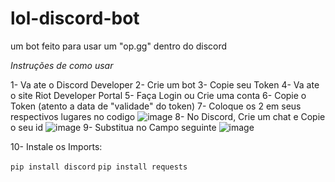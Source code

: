 # lol-discord-bot
um bot feito para usar um "op.gg" dentro do discord


*Instruções de como usar*

1- Va ate o Discord Developer
2- Crie um bot
3- Copie seu Token
4- Va ate o site Riot Developer Portal
5- Faça Login ou Crie uma conta
6- Copie o Token (atento a data de "validade" do token)
7- Coloque os 2 em seus respectivos lugares no codigo
![image](https://github.com/Luudzy/lol-discord-bot/assets/126820236/e953dbe1-0063-4acd-9854-18c75898987c)
8- No Discord, Crie um chat e Copie o seu id
![image](https://github.com/Luudzy/lol-discord-bot/assets/126820236/aaf21ad2-5aa4-46d0-869b-8451f7033f8a)
9- Substitua no Campo seguinte
![image](https://github.com/Luudzy/lol-discord-bot/assets/126820236/76dbe036-7bbd-49ff-bb57-12ffb97cae89)

10- Instale os Imports:

`pip install discord`
`pip install requests`

